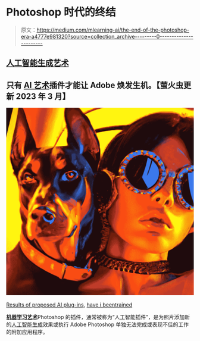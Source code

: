 # Photoshop 时代的终结

> 原文：<https://medium.com/mlearning-ai/the-end-of-the-photoshop-era-a4777e981320?source=collection_archive---------0----------------------->

## [人工智能生成艺术](https://mlearning.substack.com/p/new-ai-art-generators-you-should?r=z7zu8&s=w&utm_campaign=post&utm_medium=web)

## 只有 [AI 艺术](/mlearning-ai/ai-generator-photo-datasets-find-your-image-used-to-train-ai-art-f9c6c1beed84)插件才能让 Adobe 焕发生机。【萤火虫更新 2023 年 3 月】

[![](img/322a299d4ca4a84c448960bce0d3e3c4.png)](https://evartology.substack.com/p/how-ai-art-is-revolutionizing-photoshopping?r=9hp4d&s=w&utm_campaign=post&utm_medium=web)

[Results of proposed AI plug-ins](https://evartology.substack.com/p/how-ai-art-is-revolutionizing-photoshopping?r=9hp4d&s=w&utm_campaign=post&utm_medium=web), [have i beentrained](/mlearning-ai/ai-generator-photo-datasets-find-your-image-used-to-train-ai-art-f9c6c1beed84)

[**机器学习艺术**](https://mlearning.substack.com)Photoshop 的插件，通常被称为“人工智能插件”，是为照片添加新的[人工智能生成](https://mlearning.substack.com/p/run-your-private-ai-art-generator?r=z7zu8&s=w&utm_campaign=post&utm_medium=webv)效果或执行 Adobe Photoshop 单独无法完成或表现不佳的工作的附加应用程序。